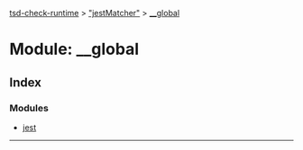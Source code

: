 [tsd-check-runtime](../README.md) > ["jestMatcher"](../modules/_jestmatcher_.md) > [__global](../modules/_jestmatcher_.__global.md)

# Module: __global

## Index

### Modules

* [jest](_jestmatcher_.__global.jest.md)

---

